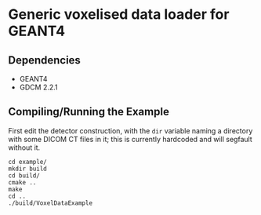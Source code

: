 Generic voxelised data loader for GEANT4
========================================

Dependencies
------------
* GEANT4
* GDCM 2.2.1

Compiling/Running the Example
-----------------------------
First edit the detector construction, with the `dir` variable naming a directory with some DICOM CT files in it; this is currently hardcoded and will segfault without it.

    cd example/
    mkdir build
    cd build/
    cmake ..
    make
    cd ..
    ./build/VoxelDataExample
